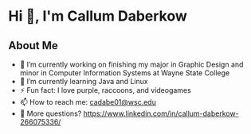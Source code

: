 # Hi 👋, I'm Callum Daberkow

## About Me

- 🔭 I’m currently working on finishing my major in Graphic Design and minor in Computer Information Systems at Wayne State College
- 🌱 I’m currently learning Java and Linux
- ⚡ Fun fact: I love purple, raccoons, and videogames
- 📫 How to reach me: cadabe01@wsc.edu
- 💬 More questions? https://www.linkedin.com/in/callum-daberkow-266075336/
